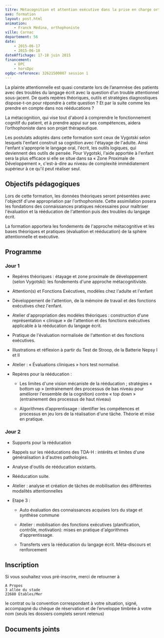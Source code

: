 ```yaml
---
titre: Métacognition et attention exécutive dans la prise en charge orthophonique des pathologies du langage écrit
axe: formation
layout: post.html
animation: 
    - Franck Médina, orthophoniste
ville: Carnac
departement: 56
date: 
    - 2015-06-17
    - 2015-06-18
dateAffichage: 17-18 juin 2015
financement:
    - DPC
    - horsDpc
ogdpc-reference: 32621500007 session 1
---
```

La plainte attentionnelle est quasi constante lors de l’anamnèse des patients avec des 
troubles du langage écrit avec la question d’un trouble attentionnel sous-jacent. 
De quels repères théoriques, outils et stratégies diagnostiques dispose-t-on pour 
répondre à cette question ? Et par la suite comme les prendre en compte dans nos 
rééducations ?

La métacognition, qui vise tout d'abord à comprendre le fonctionnement cognitif du 
patient, et à prendre appui sur ses compétences, aidera l’orthophoniste dans son projet 
thérapeutique.

Les postulats adoptés dans cette formation sont ceux de Vygotski selon lesquels l'enfant 
construit sa cognition avec l'étayage de l'adulte. Ainsi l'enfant s'approprie le langage oral, 
l'écrit, les outils logiques, qui deviennent des outils de pensée. Pour Vygotski, l'aide 
apportée à l'enfant sera la plus efficace si elle se situe dans sa « Zone Proximale de 
Développement », c'est-à-dire au niveau de complexité immédiatement supérieur à ce 
qu'il peut réaliser seul.

## Objectifs pédagogiques

Lors de cette formation, les données théoriques seront présentées avec l'objectif d'une 
appropriation par l'orthophoniste. Cette assimilation posera les fondations des 
connaissances pratiques nécessaires pour maîtriser l'évaluation et la rééducation de 
l'attention puis des troubles du langage écrit.

La formation apportera les fondements de l'approche métacognitive et les bases 
théoriques et pratiques (évaluation et rééducation) de la sphère attentionnelle et 
exécutive.

## Programme

### Jour 1

- Repères théoriques : étayage et zone proximale de développement (selon Vygotski): les 
fondements d'une approche métacognitiviste. 

- Attention(s) et Fonctions Exécutives, modèles chez l'adulte et l'enfant

- Développement de l'attention, de la mémoire de travail et des fonctions exécutives chez 
l'enfant.

- Atelier d'appropriation des modèles théoriques : construction d'une représentation 
« clinique » de l'attention et des fonctions exécutives applicable à la rééducation du 
langage écrit.

- Pratique de l'évaluation normalisée de l'attention et des fonctions exécutives.

- Illustrations et réflexion à partir du Test de Stroop, de la Batterie Nepsy I et II 

- Atelier : « Évaluations cliniques » hors test normalisé.

- Repères pour la rééducation :

    - Les limites d'une vision mécaniste de la rééducation ; stratégies « bottom up » 
    (entrainement des processus de bas niveau pour améliorer l'ensemble de la cognition) 
    contre « top down » (entrainement des processus de haut niveau)
    
    - Algorithmes d’apprentissage : identifier les compétences et processus en jeu lors de la 
    réalisation d'une tâche. Théorie et mise en pratique.

### Jour 2

- Supports pour la rééducation

- Rappels sur les rééducations des TDA-H : intérêts et limites d'une généralisation à d'autres pathologies.

- Analyse d'outils de rééducation existants.

- Rééducation suite. 

- Atelier : analyse et création de tâches de mobilisation des différentes modalités attentionnelles

- Etape 3 :
    - Auto évaluation des connaissances acquises lors du stage et synthèse commune
    
    - Atelier : mobilisation des fonctions exécutives (planification, contrôle, motivation): mises en pratique d'algorithmes d'apprentissage.
        
    - Transferts vers la rééducation du langage écrit. Méta-discours et renforcement



## Inscription
<!--
Inscription sur le site http://www.ogdpc.fr/

N° de référence du programme : 32621500007 session 1
-->
Si vous souhaitez vous pré-inscrire, merci de retourner à 

    A Propos 
    3 allée du stade 
    22680 Etables/Mer 

le contrat ou la convention correspondant à votre situation, signé, accompagné du chèque de réservation et de l’enveloppe timbrée à votre nom (seuls les dossiers complets seront retenus)

## Documents joints

<!--
    Règlement intérieur A Propos (PDF – 413.8 ko)
    Programme (PDF – 37.9 ko)
    Objectifs (PDF – 21.9 ko)
    Convention de formation salarié(e)s (PDF – 547.5 ko)
    Contrat de formation DPC (PDF – 544.4 ko)
    Contrat de formation horsDpc (PDF – 472.9 ko)
-->